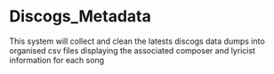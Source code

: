 # Discogs_Metadata
This system will collect and clean the latests discogs data dumps into organised csv files displaying the associated composer and lyricist information for each song
